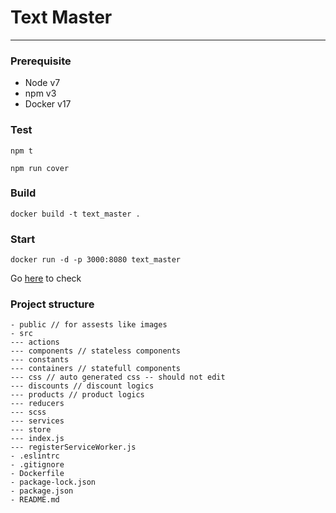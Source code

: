 # Text Master
---
### Prerequisite
- Node v7
- npm v3
- Docker v17

### Test
```
npm t

npm run cover
```

### Build

```
docker build -t text_master .
```

### Start

```
docker run -d -p 3000:8080 text_master
```

Go [here](https://localhost:3000/) to check

### Project structure

```
- public // for assests like images
- src
--- actions
--- components // stateless components
--- constants
--- containers // statefull components
--- css // auto generated css -- should not edit
--- discounts // discount logics
--- products // product logics
--- reducers
--- scss
--- services
--- store
--- index.js
--- registerServiceWorker.js
- .eslintrc
- .gitignore
- Dockerfile
- package-lock.json
- package.json
- README.md
```
